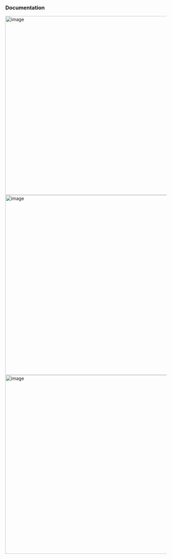 
### Documentation



<img width="558" alt="image" src="https://github.com/user-attachments/assets/386abb85-32d0-4d5d-9a36-16a94e4fe1a1">


<img width="561" alt="image" src="https://github.com/user-attachments/assets/4e3a8f68-c9b4-45e8-a1ec-0f891625f316">


<img width="557" alt="image" src="https://github.com/user-attachments/assets/4ad03b44-2c00-4043-85ce-21209e16130a">





